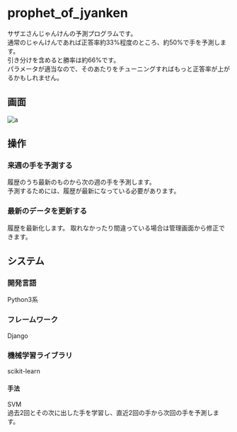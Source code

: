 # prophet_of_jyanken
サザエさんじゃんけんの予測プログラムです。  
通常のじゃんけんであれば正答率約33%程度のところ、約50%で手を予測します。  
引き分けを含めると勝率は約66%です。  
パラメータが適当なので、そのあたりをチューニングすればもっと正答率が上がるかもしれません。

## 画面
![a](https://raw.github.com/wiki/kne-cr/prophet_of_jyanken/images/screenshots/index.png)   

## 操作

### 来週の手を予測する
履歴のうち最新のものから次の週の手を予測します。  
予測するためには、履歴が最新になっている必要があります。

### 最新のデータを更新する
履歴を最新化します。
取れなかったり間違っている場合は管理画面から修正できます。

## システム

### 開発言語
Python3系

### フレームワーク
Django

### 機械学習ライブラリ
scikit-learn

#### 手法
SVM  
過去2回とその次に出した手を学習し、直近2回の手から次回の手を予測します。
